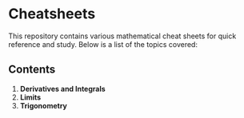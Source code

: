 # Cheatsheets

This repository contains various mathematical cheat sheets for quick reference and study. Below is a list of the topics covered:

## Contents

1. **Derivatives and Integrals**
2. **Limits**
3. **Trigonometry**
